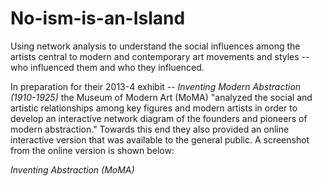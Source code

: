 # No-ism-is-an-Island
Using network analysis to understand the social influences among the artists central to modern and contemporary art movements and styles -- who influenced them and who they influenced.

In preparation for their 2013-4 exhibit -- <i>Inventing Modern Abstraction (1910-1925)</i> the Museum of Modern Art (MoMA) "analyzed the social and artistic relationships among key figures and modern artists in order to develop an interactive network diagram of the founders and pioneers of modern abstraction." Towards this end they also provided an online interactive version that was available to the general public. A screenshot from the online version is shown below:

*Inventing Abstraction (MoMA)*


